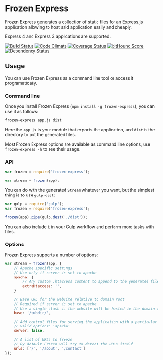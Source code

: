 # Frozen Express

Frozen Express generates a collection of static files for an Express.js application allowing to host said application easily and cheaply.

Express 4 and Express 3 applications are supported.

[![Build Status](https://travis-ci.org/denis-sokolov/frozen-express.svg?branch=master)](https://travis-ci.org/denis-sokolov/frozen-express)
[![Code Climate](http://img.shields.io/codeclimate/github/denis-sokolov/frozen-express.svg)](https://codeclimate.com/github/denis-sokolov/frozen-express)
[![Coverage Status](https://img.shields.io/coveralls/denis-sokolov/frozen-express.svg)](https://coveralls.io/r/denis-sokolov/frozen-express?branch=master)
[![bitHound Score](https://app.bithound.io/denis-sokolov/frozen-express/badges/score.svg)](http://app.bithound.io/denis-sokolov/frozen-express)
[![Dependency Status](https://gemnasium.com/denis-sokolov/frozen-express.svg)](https://gemnasium.com/denis-sokolov/frozen-express)

## Usage

You can use Frozen Express as a command line tool or access it programatically.

### Command line

Once you install Frozen Express (`npm install -g frozen-express`), you can use it as follows:

```bash
frozen-express app.js dist
```

Here the `app.js` is your module that exports the application, and `dist` is the directory to put the generated files.

Most Frozen Express options are available as command line options, use `frozen-express -h` to see their usage.

### API

```javascript
var frozen = require('frozen-express');

var stream = frozen(app);
```

You can do with the generated `Stream` whatever you want, but the simplest thing is to use `gulp-dest`:

```javascript
var gulp = require('gulp');
var frozen = require('frozen-express');

frozen(app).pipe(gulp.dest('./dist'));
```

You can also include it in your Gulp workflow and perform more tasks with files.

### Options

Frozen Express supports a number of options:

```javascript
var stream = frozen(app, {
    // Apache specific settings
    // Use only if server is set to apache
    apache: {
        // Any custom .htaccess content to append to the generated file
        extraHtaccess: '',
    }

    // Base URL for the website relative to domain root
    // Required if server is set to apache
    // Use a single slash if the website will be hosted in the domain root
    base: '/subdir/',

    // Add control files for serving the application with a particular server
    // Valid options: 'apache'
    server: false,

    // A list of URLs to freeze
    // By default Frozen will try to detect the URLs itself
    urls: ['/', '/about', '/contact']
});
```
